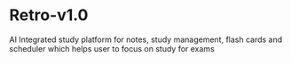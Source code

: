 # Retro-v1.0
AI Integrated study platform for notes, study management, flash cards and scheduler which helps user to focus on study for exams
